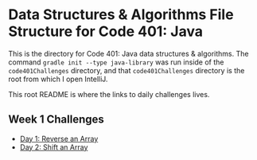 # Data Structures & Algorithms File Structure for Code 401: Java

This is the directory for Code 401: Java data structures & algorithms. The command `gradle init --type java-library` was run inside of the `code401Challenges` directory, and that `code401Challenges` directory is the root from which I open IntelliJ.

This root README is where the links to daily challenges lives.

## Week 1 Challenges
* [Day 1: Reverse an Array](./readmes/reverseArray.md)
* [Day 2: Shift an Array](./readmes/arrayShift.md)